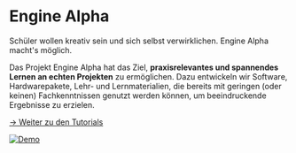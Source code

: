 # Engine Alpha

Schüler wollen kreativ sein und sich selbst verwirklichen. Engine Alpha macht's möglich.

Das Projekt Engine Alpha hat das Ziel, **praxisrelevantes und spannendes Lernen an echten Projekten** zu ermöglichen. Dazu entwickeln wir Software, Hardwarepakete, Lehr- und Lernmaterialien, die bereits mit geringen (oder keinen) Fachkenntnissen genutzt werden können, um beeindruckende Ergebnisse zu erzielen.

[→ Weiter zu den Tutorials](https://engine-alpha.org/wiki/Hauptseite)

[![Demo](https://git.engine-alpha.org/demo.png)](https://youtu.be/1wJB7Iapr2Q)

